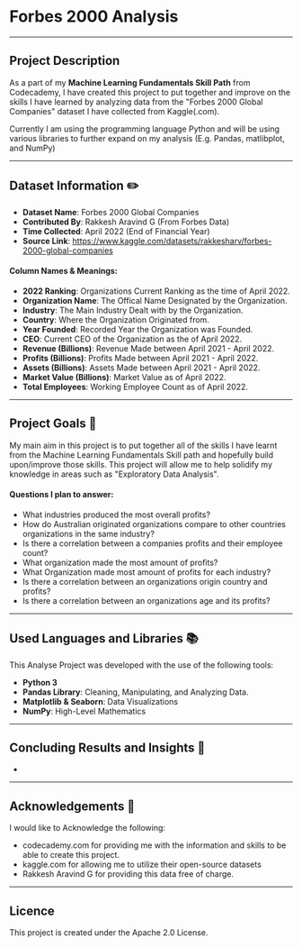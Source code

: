 # Forbes 2000 Analysis
---
## Project Description

As a part of my **Machine Learning Fundamentals Skill Path** from Codecademy, I have created this project to put together and improve on the skills I have learned by analyzing data from the "Forbes 2000 Global Companies" dataset I have collected from Kaggle(.com).

Currently I am using the programming language Python and will be using various libraries to further expand on my analysis (E.g. Pandas, matlibplot, and NumPy)

---

## Dataset Information ✏️

- **Dataset Name**: Forbes 2000 Global Companies
- **Contributed By**: Rakkesh Aravind G (From Forbes Data)
- **Time Collected**: April 2022 (End of Financial Year)
- **Source Link**: https://www.kaggle.com/datasets/rakkesharv/forbes-2000-global-companies

#### Column Names & Meanings:

- **2022 Ranking**: Organizations Current Ranking as the time of April 2022.
- **Organization Name**: The Offical Name Designated by the Organization.
- **Industry**: The Main Industry Dealt with by the Organization.
- **Country**: Where the Organization Originated from.
- **Year Founded**: Recorded Year the Organization was Founded.
- **CEO**: Current CEO of the Organization as the of April 2022.
- **Revenue (Billions)**: Revenue Made between April 2021 - April 2022.
- **Profits (Billions)**: Profits Made between April 2021 - April 2022.
- **Assets (Billions)**: Assets Made between April 2021 - April 2022.
- **Market Value (Billions)**: Market Value as of April 2022.
- **Total Employees**: Working Employee Count as of April 2022.

---

## Project Goals 🥅

My main aim in this project is to put together all of the skills I have learnt from the Machine Learning Fundamentals Skill path and hopefully build upon/improve those skills. This project will allow me to help solidify my knowledge in areas such as "Exploratory Data Analysis".


#### Questions I plan to answer:

- What industries produced the most overall profits?
- How do Australian originated organizations compare to other countries organizations in the same industry?
- Is there a correlation between a companies profits and their employee count?
- What organization made the most amount of profits?
- What Organization made most amount of profits for each industry?
- Is there a correlation between an organizations origin country and profits?
- Is there a correlation between an organizations age and its profits?

---

## Used Languages and Libraries 📚

This Analyse Project was developed with the use of the following tools:

- **Python 3**
- **Pandas Library**: Cleaning, Manipulating, and Analyzing Data.
- **Matplotlib & Seaborn**: Data Visualizations
- **NumPy**: High-Level Mathematics

---

## Concluding Results and Insights 🔎

- 

---

## Acknowledgements 🙏

I would like to Acknowledge the following:

- codecademy.com for providing me with the information and skills to be able to create this project.
- kaggle.com for allowing me to utilize their open-source datasets
- Rakkesh Aravind G for providing this data free of charge.

---

## Licence 

This project is created under the Apache 2.0 License.
